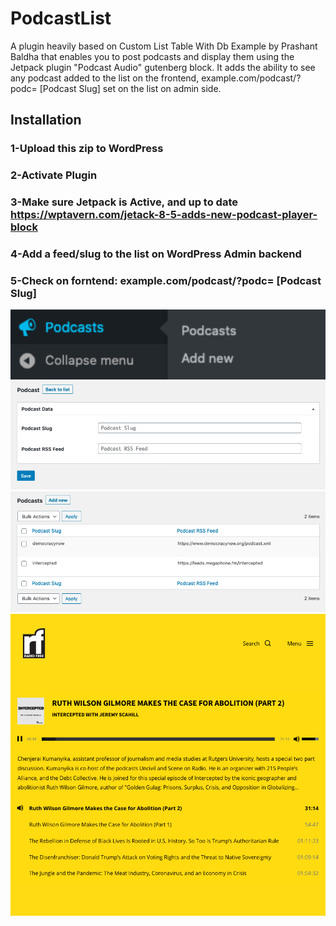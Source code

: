# PodcastList
A plugin heavily based on Custom List Table With Db Example by Prashant Baldha that enables you to post podcasts and display them using the Jetpack plugin "Podcast Audio" gutenberg block.  It adds the ability to see any podcast added to the list on the frontend, example.com/podcast/?podc= [Podcast Slug] set on the list on admin side.  

## Installation
### 1-Upload this zip to WordPress
### 2-Activate Plugin
### 3-Make sure Jetpack is Active, and up to date https://wptavern.com/jetack-8-5-adds-new-podcast-player-block
### 4-Add a feed/slug to the list on WordPress Admin backend
### 5-Check on forntend: example.com/podcast/?podc= [Podcast Slug]

<img src="4.png" width="600">
<img src="1.png" width="600">
<img src="2.png" width="600">
<img src="3.png" width="600">
